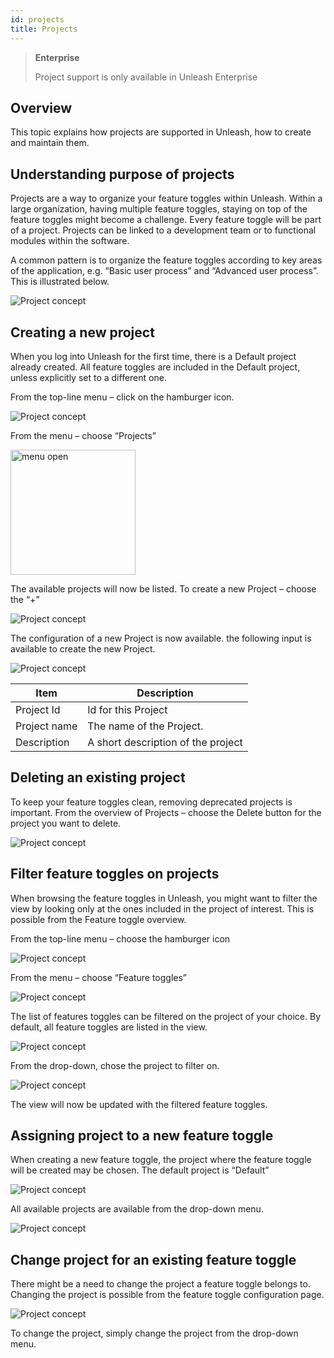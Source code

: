 ```yaml
---
id: projects
title: Projects
---
```


> **Enterprise**
>
> Project support is only available in Unleash Enterprise

## Overview

This topic explains how projects are supported in Unleash, how to create and maintain them.

## Understanding purpose of projects

Projects are a way to organize your feature toggles within Unleash. Within a large organization, having multiple feature toggles, staying on top of the feature toggles might become a challenge. Every feature toggle will be part of a project. Projects can be linked to a development team or to functional modules within the software.

A common pattern is to organize the feature toggles according to key areas of the application, e.g. “Basic user process” and “Advanced user process”. This is illustrated below.

![Project concept](../assets/project_concept.png)

## Creating a new project

When you log into Unleash for the first time, there is a Default project already created. All feature toggles are included in the Default project, unless explicitly set to a different one.

From the top-line menu – click on the hamburger icon.

![Project concept](../assets/projects_menu.png)

From the menu – choose “Projects”

<img src="../assets/projects_menu_open.png" alt="menu open" width="200"/>

The available projects will now be listed. To create a new Project – choose the “+”

![Project concept](../assets/projects_new_project.png)

The configuration of a new Project is now available. the following input is available to create the new Project.

![Project concept](../assets/projects_save_new_project.png)

| Item         | Description                        |
| ------------ | ---------------------------------- |
| Project Id   | Id for this Project                |
| Project name | The name of the Project.           |
| Description  | A short description of the project |

## Deleting an existing project

To keep your feature toggles clean, removing deprecated projects is important. From the overview of Projects – choose the Delete button for the project you want to delete.

![Project concept](../assets/projects_delete_button.png)

## Filter feature toggles on projects

When browsing the feature toggles in Unleash, you might want to filter the view by looking only at the ones included in the project of interest. This is possible from the Feature toggle overview.

From the top-line menu – choose the hamburger icon

![Project concept](../assets/projects_menu.png)

From the menu – choose “Feature toggles”

![Project concept](../assets/feature_toggles_menu.png)

The list of features toggles can be filtered on the project of your choice. By default, all feature toggles are listed in the view.

![Project concept](../assets/project_select.png)

From the drop-down, chose the project to filter on.

![Project concept](../assets/projects_select_dropdown.png)

The view will now be updated with the filtered feature toggles.

## Assigning project to a new feature toggle

When creating a new feature toggle, the project where the feature toggle will be created may be chosen. The default project is “Default”

![Project concept](../assets/projects_change_project.png)

All available projects are available from the drop-down menu.

![Project concept](../assets/projects_toggle_project_dropdown.png)

## Change project for an existing feature toggle

There might be a need to change the project a feature toggle belongs to. Changing the project is possible from the feature toggle configuration page.

![Project concept](../assets/projects_existing_toggle_dropdown.png)

To change the project, simply change the project from the drop-down menu.
